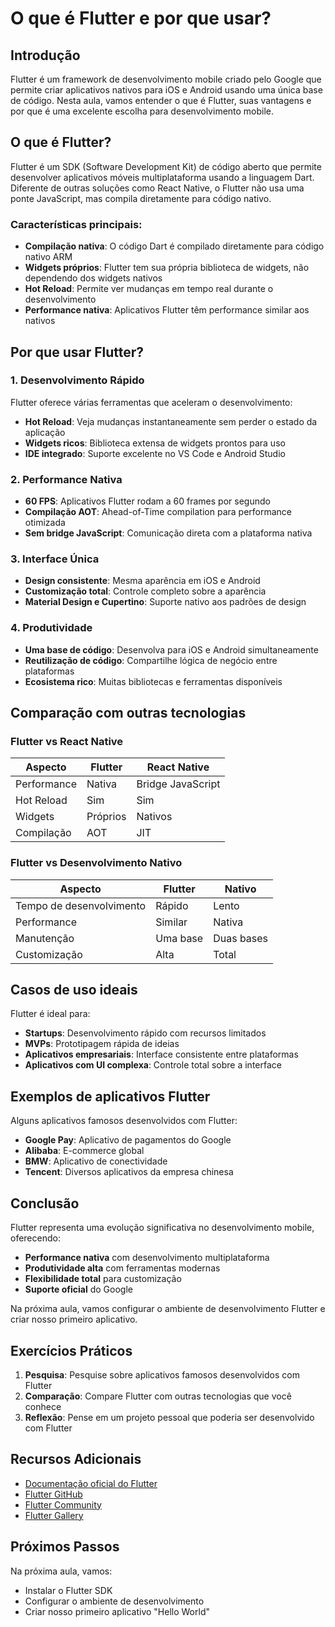 # O que é Flutter e por que usar?

## Introdução

Flutter é um framework de desenvolvimento mobile criado pelo Google que permite criar aplicativos nativos para iOS e Android usando uma única base de código. Nesta aula, vamos entender o que é Flutter, suas vantagens e por que é uma excelente escolha para desenvolvimento mobile.

## O que é Flutter?

Flutter é um SDK (Software Development Kit) de código aberto que permite desenvolver aplicativos móveis multiplataforma usando a linguagem Dart. Diferente de outras soluções como React Native, o Flutter não usa uma ponte JavaScript, mas compila diretamente para código nativo.

### Características principais:

- **Compilação nativa**: O código Dart é compilado diretamente para código nativo ARM
- **Widgets próprios**: Flutter tem sua própria biblioteca de widgets, não dependendo dos widgets nativos
- **Hot Reload**: Permite ver mudanças em tempo real durante o desenvolvimento
- **Performance nativa**: Aplicativos Flutter têm performance similar aos nativos

## Por que usar Flutter?

### 1. Desenvolvimento Rápido

Flutter oferece várias ferramentas que aceleram o desenvolvimento:

- **Hot Reload**: Veja mudanças instantaneamente sem perder o estado da aplicação
- **Widgets ricos**: Biblioteca extensa de widgets prontos para uso
- **IDE integrado**: Suporte excelente no VS Code e Android Studio

### 2. Performance Nativa

- **60 FPS**: Aplicativos Flutter rodam a 60 frames por segundo
- **Compilação AOT**: Ahead-of-Time compilation para performance otimizada
- **Sem bridge JavaScript**: Comunicação direta com a plataforma nativa

### 3. Interface Única

- **Design consistente**: Mesma aparência em iOS e Android
- **Customização total**: Controle completo sobre a aparência
- **Material Design e Cupertino**: Suporte nativo aos padrões de design

### 4. Produtividade

- **Uma base de código**: Desenvolva para iOS e Android simultaneamente
- **Reutilização de código**: Compartilhe lógica de negócio entre plataformas
- **Ecosistema rico**: Muitas bibliotecas e ferramentas disponíveis

## Comparação com outras tecnologias

### Flutter vs React Native

| Aspecto | Flutter | React Native |
|---------|---------|--------------|
| Performance | Nativa | Bridge JavaScript |
| Hot Reload | Sim | Sim |
| Widgets | Próprios | Nativos |
| Compilação | AOT | JIT |

### Flutter vs Desenvolvimento Nativo

| Aspecto | Flutter | Nativo |
|---------|---------|--------|
| Tempo de desenvolvimento | Rápido | Lento |
| Performance | Similar | Nativa |
| Manutenção | Uma base | Duas bases |
| Customização | Alta | Total |

## Casos de uso ideais

Flutter é ideal para:

- **Startups**: Desenvolvimento rápido com recursos limitados
- **MVPs**: Prototipagem rápida de ideias
- **Aplicativos empresariais**: Interface consistente entre plataformas
- **Aplicativos com UI complexa**: Controle total sobre a interface

## Exemplos de aplicativos Flutter

Alguns aplicativos famosos desenvolvidos com Flutter:

- **Google Pay**: Aplicativo de pagamentos do Google
- **Alibaba**: E-commerce global
- **BMW**: Aplicativo de conectividade
- **Tencent**: Diversos aplicativos da empresa chinesa

## Conclusão

Flutter representa uma evolução significativa no desenvolvimento mobile, oferecendo:

- **Performance nativa** com desenvolvimento multiplataforma
- **Produtividade alta** com ferramentas modernas
- **Flexibilidade total** para customização
- **Suporte oficial** do Google

Na próxima aula, vamos configurar o ambiente de desenvolvimento Flutter e criar nosso primeiro aplicativo.

## Exercícios Práticos

1. **Pesquisa**: Pesquise sobre aplicativos famosos desenvolvidos com Flutter
2. **Comparação**: Compare Flutter com outras tecnologias que você conhece
3. **Reflexão**: Pense em um projeto pessoal que poderia ser desenvolvido com Flutter

## Recursos Adicionais

- [Documentação oficial do Flutter](https://flutter.dev/docs)
- [Flutter GitHub](https://github.com/flutter/flutter)
- [Flutter Community](https://flutter.dev/community)
- [Flutter Gallery](https://gallery.flutter.dev/)

## Próximos Passos
Na próxima aula, vamos:
- Instalar o Flutter SDK
- Configurar o ambiente de desenvolvimento
- Criar nosso primeiro aplicativo "Hello World" 
